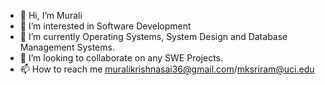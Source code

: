 - 👋 Hi, I’m Murali
- 👀 I’m interested in Software Development
- 🌱 I’m currently Operating Systems, System Design and Database Management Systems.
- 💞️ I’m looking to collaborate on any SWE Projects.
- 📫 How to reach me muralikrishnasai36@gmail.com/mksriram@uci.edu

<!---
mursrira/mursrira is a ✨ special ✨ repository because its `README.md` (this file) appears on your GitHub profile.
You can click the Preview link to take a look at your changes.
--->
